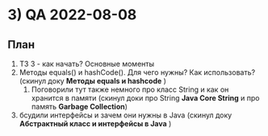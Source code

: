 # 3) QA 2022-08-08 #
## План ## 
1) ТЗ 3 - как начать? Основные моменты
2) Методы equals() и hashCode(). Для чего нужны? Как использовать?  (скинул доку **Методы equals и hashcode** )
   1) Поговорили тут также немного про класс String и как он хранится в памяти (скинул доки про String **Java Core String** и про память **Garbage Collection**)
3) бсудили интерфейсы и зачем они нужны в Java (скинул доку **Абстрактный класс и интерфейсы в Java** )